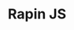 ---
title: Rapin JS
lang: en-US
meta:
  - name: description
    content: NodeJS framework for creating Rest API
  - name: keywords
    content: framework, API, Rest, Opencart, NodeJS
home: true
heroImage: /logo.svg
actionText: Get Started →
actionLink: /guide/

footer: MIT Licensed | Copyright © 2018-present krasaler
---